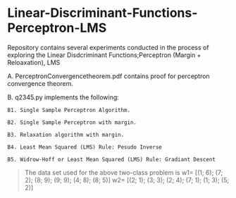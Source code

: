 # Linear-Discriminant-Functions-Perceptron-LMS

Repository contains several experiments conducted in the process of exploring the Linear Disdcriminant Functions;Perceptron (Margin + Reloaxation), LMS

A. PerceptronConvergencetheorem.pdf contains proof for perceptron convergence theorem.

B. q2345.py implements the following:

	B1. Single Sample Perceptron Algorithm.

	B2. Single Sample Perceptron with margin.

	B3. Relaxation algorithm with margin.

	B4. Least Mean Squared (LMS) Rule: Pesudo Inverse

	B5. Widrow-Hoff or Least Mean Squared (LMS) Rule: Gradiant Descent

> The data set used for the above two-class problem is
> w1= [(1; 6); (7; 2); (8; 9); (9; 9); (4; 8); (8; 5)]
> w2= [(2; 1); (3; 3); (2; 4); (7; 1); (1; 3); (5; 2)]
